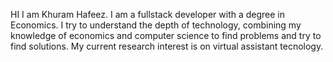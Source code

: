 HI I am Khuram Hafeez. I am a fullstack developer with a degree in Economics. I try to understand the depth of technology, combining my knowledge of economics and computer science to find problems and try to find solutions. My current research interest is on virtual assistant tecnology.
